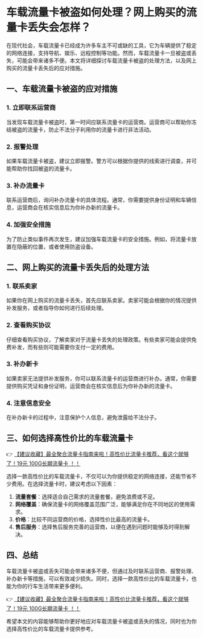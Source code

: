 # 车载流量卡被盗如何处理？网上购买的流量卡丢失会怎样？

在现代社会，车载流量卡已经成为许多车主不可或缺的工具，它为车辆提供了稳定的网络连接，支持导航、娱乐、远程控制等功能。然而，车载流量卡一旦被盗或丢失，可能会带来诸多不便。本文将详细探讨车载流量卡被盗的处理方法，以及网上购买的流量卡丢失后的应对措施。

## 一、车载流量卡被盗的应对措施

### 1. 立即联系运营商
当发现车载流量卡被盗时，第一时间应联系流量卡的运营商。运营商可以帮助你冻结被盗的流量卡，防止不法分子利用你的流量卡进行非法活动。

### 2. 报警处理
如果车载流量卡被盗，建议立即报警。警方可以根据你提供的线索进行调查，并可能帮助你找回被盗的流量卡。

### 3. 补办流量卡
联系运营商后，询问补办流量卡的具体流程。通常，你需要提供身份证明和车辆信息，运营商会在核实信息后为你补办新的流量卡。

### 4. 加强安全措施
为了防止类似事件再次发生，建议加强车载流量卡的安全措施。例如，将流量卡放置在隐蔽的位置，或者使用防盗设备。

## 二、网上购买的流量卡丢失后的处理方法

### 1. 联系卖家
如果你在网上购买的流量卡丢失，首先应联系卖家。卖家可能会根据你的情况提供补发服务，或者指导你如何进行后续处理。

### 2. 查看购买协议
仔细查看购买协议，了解卖家对于流量卡丢失的处理政策。有些卖家可能会提供免费补发，而有些则可能需要你支付一定的费用。

### 3. 补办新卡
如果卖家无法提供补发服务，你可以联系流量卡的运营商进行补办。通常，你需要提供购买凭证和身份证明，运营商会在核实信息后为你补办新的流量卡。

### 4. 注意信息安全
在补办新卡的过程中，注意保护个人信息，避免泄露给不法分子。

## 三、如何选择高性价比的车载流量卡

👉 [【建议收藏】最全聚合流量卡指南来啦！高性价比流量卡推荐，看这个就够了！19元 100G长期流量卡 ！！](https://bit.ly/Liuliangka)

选择一款高性价比的车载流量卡，不仅可以为你提供稳定的网络连接，还能节省不少费用。在选择流量卡时，建议考虑以下因素：

1. **流量套餐**：选择适合自己需求的流量套餐，避免浪费或不足。
2. **网络覆盖**：确保流量卡的网络覆盖范围广泛，能够满足你在不同地区的使用需求。
3. **价格**：比较不同运营商的价格，选择性价比最高的流量卡。
4. **售后服务**：选择售后服务完善的运营商，以便在遇到问题时能够及时得到解决。

## 四、总结

车载流量卡被盗或丢失可能会带来诸多不便，但通过及时联系运营商、报警处理、补办新卡等措施，可以有效减少损失。同时，选择一款高性价比的车载流量卡，也能为你的行车生活带来更多便利。

👉 [【建议收藏】最全聚合流量卡指南来啦！高性价比流量卡推荐，看这个就够了！19元 100G长期流量卡 ！！](https://bit.ly/Liuliangka)

希望本文的内容能够帮助你更好地应对车载流量卡被盗或丢失的情况，同时也为你选择高性价比的车载流量卡提供参考。